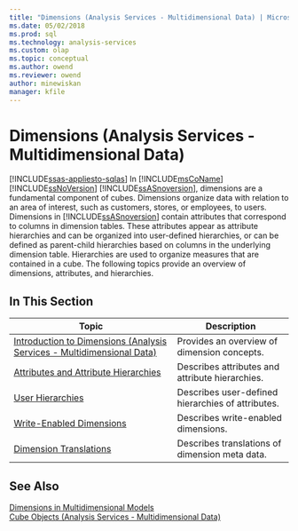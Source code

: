 ```yaml
---
title: "Dimensions (Analysis Services - Multidimensional Data) | Microsoft Docs"
ms.date: 05/02/2018
ms.prod: sql
ms.technology: analysis-services
ms.custom: olap
ms.topic: conceptual
ms.author: owend
ms.reviewer: owend
author: minewiskan
manager: kfile
---
```

# Dimensions (Analysis Services - Multidimensional Data)
[!INCLUDE[ssas-appliesto-sqlas](../../includes/ssas-appliesto-sqlas.md)]
  In [!INCLUDE[msCoName](../../includes/msconame-md.md)] [!INCLUDE[ssNoVersion](../../includes/ssnoversion-md.md)] [!INCLUDE[ssASnoversion](../../includes/ssasnoversion-md.md)], dimensions are a fundamental component of cubes. Dimensions organize data with relation to an area of interest, such as customers, stores, or employees, to users. Dimensions in [!INCLUDE[ssASnoversion](../../includes/ssasnoversion-md.md)] contain attributes that correspond to columns in dimension tables. These attributes appear as attribute hierarchies and can be organized into user-defined hierarchies, or can be defined as parent-child hierarchies based on columns in the underlying dimension table. Hierarchies are used to organize measures that are contained in a cube. The following topics provide an overview of dimensions, attributes, and hierarchies.  
  
## In This Section  
  
|Topic|Description|  
|-----------|-----------------|  
|[Introduction to Dimensions &#40;Analysis Services - Multidimensional Data&#41;](../../analysis-services/multidimensional-models-olap-logical-dimension-objects/dimensions-introduction.md)|Provides an overview of dimension concepts.|  
|[Attributes and Attribute Hierarchies](../../analysis-services/multidimensional-models-olap-logical-dimension-objects/attributes-and-attribute-hierarchies.md)|Describes attributes and attribute hierarchies.|  
|[User Hierarchies](../../analysis-services/multidimensional-models-olap-logical-dimension-objects/user-hierarchies.md)|Describes user-defined hierarchies of attributes.|  
|[Write-Enabled Dimensions](../../analysis-services/multidimensional-models-olap-logical-dimension-objects/write-enabled-dimensions.md)|Describes write-enabled dimensions.|  
|[Dimension Translations](../../analysis-services/multidimensional-models-olap-logical-dimension-objects/dimension-translations.md)|Describes translations of dimension meta data.|  
  
## See Also  
 [Dimensions in Multidimensional Models](../../analysis-services/multidimensional-models/dimensions-in-multidimensional-models.md)   
 [Cube Objects &#40;Analysis Services - Multidimensional Data&#41;](../../analysis-services/multidimensional-models-olap-logical-cube-objects/cube-objects-analysis-services-multidimensional-data.md)  
  
  
